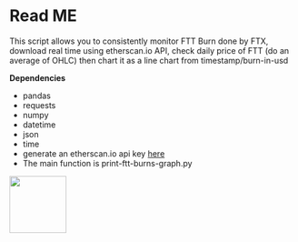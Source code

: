 # Read ME

This script allows you to consistently monitor FTT Burn done by FTX, download real time using etherscan.io API, check daily price of FTT (do an average of OHLC) then chart it as a line chart from timestamp/burn-in-usd

__Dependencies__

- pandas
- requests
- numpy
- datetime
- json
- time
- generate an etherscan.io api key [here](https://etherscan.io/myapikey)
- The main function is print-ftt-burns-graph.py

<img src="img/Figure_1.jpeg" width="100">
